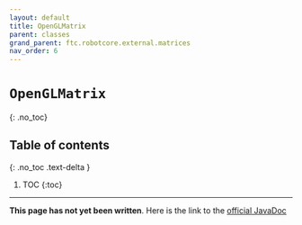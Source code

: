 ```yaml
---
layout: default
title: OpenGLMatrix
parent: classes
grand_parent: ftc.robotcore.external.matrices
nav_order: 6
---
```

# `OpenGLMatrix`
{: .no_toc}

## Table of contents
{: .no_toc .text-delta }

1. TOC
{:toc}
---
**This page has not yet been written**. Here is the link to the [official JavaDoc](https://ftctechnh.github.io/ftc_app/doc/javadoc/org/firstinspires/ftc/robotcore/external/matrices/OpenGLMatrix.html)
        
